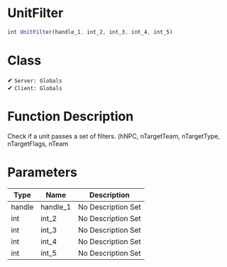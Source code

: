# UnitFilter
```js	
int UnitFilter(handle_1, int_2, int_3, int_4, int_5)
```
# Class
✔ `Server: Globals`  
✔ `Client: Globals`  

# Function Description
Check if a unit passes a set of filters. (hNPC, nTargetTeam, nTargetType, nTargetFlags, nTeam
# Parameters
Type|Name|Description
--|--|--
handle|handle_1|No Description Set
int|int_2|No Description Set
int|int_3|No Description Set
int|int_4|No Description Set
int|int_5|No Description Set
